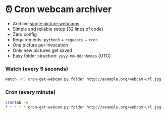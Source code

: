 # ⏰ Cron webcam archiver

 * Archive [single picture webcams](https://www.augsburg.de/fileadmin/user_upload/header/webcam/webcamdachspitz/B_Rathausplatz_Dachspitz_00.jpg)
 * Simple and reliable setup (32 lines of code)
 * Zero config
 * Requirements: `python3` + `requests` + `cron`
 * One picture per invocation
 * Only new pictures get saved
 * Easy folder structure: `yyyy-mm-dd/hhmmss` (UTC)

### Watch (every 5 seconds)
```sh
watch -n5 cron-get-webcam.py folder http://example.org/webcam-url.jpg
```

### Cron (every minute)
```sh
crontab -e
* * * * * cron-get-webcam.py folder http://example.org/webcam-url.jpg
```

